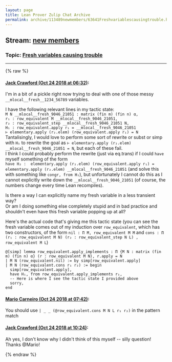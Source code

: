 ```yaml
---
layout: page
title: Lean Prover Zulip Chat Archive 
permalink: archive/113489newmembers/63641Freshvariablescausingtrouble.html
---
```


## Stream: [new members](index.html)
### Topic: [Fresh variables causing trouble](63641Freshvariablescausingtrouble.html)

---


{% raw %}
#### [ Jack Crawford (Oct 24 2018 at 06:32)](https://leanprover.zulipchat.com/#narrow/stream/113489-new%20members/topic/Fresh%20variables%20causing%20trouble/near/136386136):
<p>I'm in a bit of a pickle right now trying to deal with one of those messy <code>__mlocal__fresh__1234_56789</code> variables.</p>
<p>I have the following relevant lines in my tactic state:<br>
<code>M N __mlocal__fresh_9046_21051 : matrix (fin m) (fin n) α,
r₁ : row_equivalent M __mlocal__fresh_9046_21051,
r₂ : row_equivalent_step __mlocal__fresh_9046_21051 N,
H₁ : row_equivalent.apply r₁ = __mlocal__fresh_9046_21051
⊢ elementary.apply (r₂.elem) (row_equivalent.apply r₁) = N</code><br>
Tantalisingly, I would love to perform some sort of rewrite or subst or simp with <code>H₁</code> to rewrite the goal as <code>⊢ elementary.apply (r₂.elem) __mlocal__fresh_9046_21051 = N</code>, but each of these fail. <br>
I think I could probably perform the rewrite (just via eq.trans) if I could <code>have</code> myself something of the form<br>
<code>have H₂ :  elementary.apply (r₂.elem) (row_equivalent.apply r₁) =  elementary.apply (r₂.elem) __mlocal__fresh_9046_21051</code> (and solve this with something like <code>congr, from H₁</code>), but unfortunately I cannot do this as I cannot explicitly write down the <code>__mlocal__fresh_9046_21051</code> (of course, the numbers change every time Lean recompiles). </p>
<p>Is there a way I can explicitly name my fresh variable in a less transient way?<br>
Or am I doing something else completely stupid and in bad practice and shouldn't even have this fresh variable popping up at all?</p>
<p>Here's the actual code that's giving me this tactic state (you can see the fresh variable comes out of my induction over <code>row_equivalent</code>, which has two constructors, of the form <code>nil : Π M, row_equivalent M M</code> and <code>cons : Π (r₁ : row_equivalent M N) (r₂ : row_equivalent_step N L) , row_equivalent M L</code>)</p>
<p><code>@[simp] lemma row_equivalent.apply_implements : Π {M N : matrix (fin m) (fin n) α} (r : row_equivalent M N), r.apply = N 
| M N (row_equivalent.nil) := by simp[row_equivalent.apply]
| M N (row_equivalent.cons r₁ r₂) := begin
  simp[row_equivalent.apply],
  have H₁, from row_equivalent.apply_implements r₁,
  -- Here is where I see the tactic state I provided above
  sorry,
end</code></p>

#### [ Mario Carneiro (Oct 24 2018 at 07:42)](https://leanprover.zulipchat.com/#narrow/stream/113489-new%20members/topic/Fresh%20variables%20causing%20trouble/near/136388270):
<p>You should use <code>| _ _ (@row_equivalent.cons M N L r₁ r₂)</code> in the pattern match</p>

#### [ Jack Crawford (Oct 24 2018 at 10:24)](https://leanprover.zulipchat.com/#narrow/stream/113489-new%20members/topic/Fresh%20variables%20causing%20trouble/near/136394125):
<p>Ah yes, I don't know why I didn't think of this myself -- silly question!<br>
Thanks @Mario!</p>


{% endraw %}
